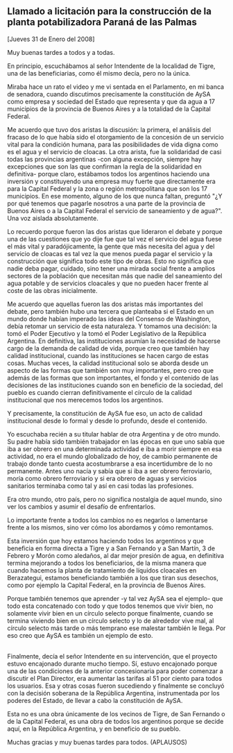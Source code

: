 Llamado a licitación para la construcción de la planta potabilizadora Paraná de las Palmas
------------------------------------------------------------------------------------------

[Jueves 31 de Enero del 2008]

Muy buenas tardes a todos y a todas.

En principio, escuchábamos al señor Intendente de la localidad de Tigre,
una de las beneficiarias, como él mismo decía, pero no la única.

Miraba hace un rato el video y me vi sentada en el Parlamento, en mi
banca de senadora, cuando discutimos precisamente la constitución de
AySA como empresa y sociedad del Estado que representa y que da agua a
17 municipios de la provincia de Buenos Aires y a la totalidad de la
Capital Federal.

Me acuerdo que tuvo dos aristas la discusión: la primera, el análisis
del fracaso de lo que había sido el otorgamiento de la concesión de un
servicio vital para la condición humana, para las posibilidades de vida
digna como es el agua y el servicio de cloacas. La otra arista, fue la
solidaridad de casi todas las provincias argentinas -con alguna
excepción, siempre hay excepciones que son las que confirman la regla de
la solidaridad en definitiva- porque claro, estábamos todos los
argentinos haciendo una inversión y constituyendo una empresa muy fuerte
que directamente era para la Capital Federal y la zona o región
metropolitana que son los 17 municipios. En ese momento, alguno de los
que nunca faltan, preguntó "¿Y por qué tenemos que pagarle nosotros a
una parte de la provincia de Buenos Aires o a la Capital Federal el
servicio de saneamiento y de agua?". Una voz aislada absolutamente.

Lo recuerdo porque fueron las dos aristas que lideraron el debate y
porque una de las cuestiones que yo dije fue que tal vez el servicio del
agua fuese el más vital y paradójicamente, la gente que más necesita del
agua y del servicio de cloacas es tal vez la que menos pueda pagar el
servicio y la construcción que significa todo este tipo de obras. Esto
no significa que nadie deba pagar, cuidado, sino tener una mirada social
frente a amplios sectores de la población que necesitan más que nadie
del saneamiento del agua potable y de servicios cloacales y que no
pueden hacer frente al coste de las obras inicialmente.

Me acuerdo que aquellas fueron las dos aristas más importantes del
debate, pero también hubo una tercera que planteaba si el Estado en un
mundo donde habían imperado las ideas del Consenso de Washington, debía
retomar un servicio de esta naturaleza. Y tomamos una decisión: la tomó
el Poder Ejecutivo y la tomó el Poder Legislativo de la República
Argentina. En definitiva, las instituciones asumían la necesidad de
hacerse cargo de la demanda de calidad de vida, porque creo que también
hay calidad institucional, cuando las instituciones se hacen cargo de
estas cosas. Muchas veces, la calidad institucional solo se aborda desde
un aspecto de las formas que también son muy importantes, pero creo que
además de las formas que son importantes, el fondo y el contenido de las
decisiones de las instituciones cuando son en beneficio de la sociedad,
del pueblo es cuando cierran definitivamente el círculo de la calidad
institucional que nos merecemos todos los argentinos.

Y precisamente, la constitución de AySA fue eso, un acto de calidad
institucional desde lo formal y desde lo profundo, desde el contenido.

Yo escuchaba recién a su titular hablar de otra Argentina y de otro
mundo. Su padre había sido también trabajador en las épocas en que uno
sabía que iba a ser obrero en una determinada actividad e iba a morir
siempre en esa actividad, no era el mundo globalizado de hoy, de cambio
permanente de trabajo donde tanto cuesta acostumbrarse a esa
incertidumbre de lo no permanente. Antes uno nacía y sabía que si iba a
ser obrero ferroviario, moría como obrero ferroviario y si era obrero de
aguas y servicios sanitarios terminaba como tal y así en casi todas las
profesiones.

Era otro mundo, otro país, pero no significa nostalgia de aquel mundo,
sino ver los cambios y asumir el desafío de enfrentarlos.

Lo importante frente a todos los cambios no es negarlos o lamentarse
frente a los mismos, sino ver cómo los abordamos y cómo remontamos.

Esta inversión que hoy estamos haciendo todos los argentinos y que
beneficia en forma directa a Tigre y a San Fernando y a San Martín, 3 de
Febrero y Morón como aledaños, al dar mejor presión de agua, en
definitiva termina mejorando a todos los beneficiarios, de la misma
manera que cuando hacemos la planta de tratamiento de líquidos cloacales
en Berazategui, estamos beneficiando también a los que tiran sus
desechos, como por ejemplo la Capital Federal, en la provincia de Buenos
Aires.

Porque también tenemos que aprender -y tal vez AySA sea el ejemplo- que
todo esta concatenado con todo y que todos tenemos que vivir bien, no
solamente vivir bien en un círculo selecto porque finalmente, cuando se
termina viviendo bien en un círculo selecto y lo de alrededor vive mal,
al círculo selecto más tarde o más temprano ese malestar también le
llega. Por eso creo que AySA es también un ejemplo de esto.

\
 Finalmente, decía el señor Intendente en su intervención, que el
proyecto estuvo encajonado durante mucho tiempo. Sí, estuvo encajonado
porque una de las condiciones de la anterior concesionaria para poder
comenzar a discutir el Plan Director, era aumentar las tarifas al 51 por
ciento para todos los usuarios. Esa y otras cosas fueron sucediendo y
finalmente se concluyó con la decisión soberana de la República
Argentina, instrumentada por los poderes del Estado, de llevar a cabo la
constitución de AySA.

Esta no es una obra únicamente de los vecinos de Tigre, de San Fernando
o de la Capital Federal, es una obra de todos los argentinos porque se
decide aquí, en la República Argentina, y en beneficio de su pueblo.

Muchas gracias y muy buenas tardes para todos. (APLAUSOS)
